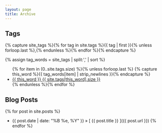 ```yaml
---
layout: page
title: Archive
---
```


## Tags

<!--
{% capture site_tags %}{% for tag in site.tags %}{{ tag | first }}{% unless forloop.last %},{% endunless %}{% endfor %}{% endcapture %}
{% assign tag_words = site_tags | split:',' | sort %}
<div id="tags">
  <ul class="tags">
  {% for item in (0..site.tags.size) %}{% unless forloop.last %}
    {% capture this_word %}{{ tag_words[item] | strip_newlines }}{% endcapture %}

    <li>
      <a class="tag" href="/tags/#{{ this_word | cgi_escape }}">{{ this_word }} <span>{{ site.tags[this_word].size }}</span></a>
    </li>
  {% endunless %}
  {% endfor %}
  </ul>
</div>
-->

{% capture site_tags %}{% for tag in site.tags %}{{ tag | first }}{% unless forloop.last %},{% endunless %}{% endfor %}{% endcapture %}
<!-- site_tags: {{ site_tags }} -->
{% assign tag_words = site_tags | split:',' | sort %}
<!-- tag_words: {{ tag_words }} -->

<div id="tags">
  <ul class="tag-box inline">
  {% for item in (0..site.tags.size) %}{% unless forloop.last %}
    {% capture this_word %}{{ tag_words[item] | strip_newlines }}{% endcapture %}
    <li><a href="/tags/#{{ this_word | cgi_escape }}">{{ this_word }} <span>{{ site.tags[this_word].size }}</span></a></li>
  {% endunless %}{% endfor %}
  </ul>
</div>

## Blog Posts

{% for post in site.posts %}
  * {{ post.date | date: "%B %e, %Y" }} &raquo; [ {{ post.title }} ]({{ post.url }})
{% endfor %}
